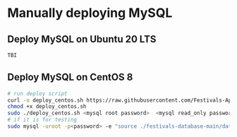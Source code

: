 
# Manually deploying MySQL


## Deploy MySQL on Ubuntu 20 LTS

```bash
TBI
```

## Deploy MySQL on CentOS 8

```bash
# run deploy script
curl -o deploy_centos.sh https://raw.githubusercontent.com/Festivals-App/festivals-database/main/deploy_centos.sh
chmod +x deploy_centos.sh
sudo ./deploy_centos.sh <mysql root password>  <mysql read_only password> <mysql read_write password>
# if it is for testing
sudo mysql -uroot -p<password> -e "source ./festivals-database-main/database_scripts/insert_testdata.sql"
```
